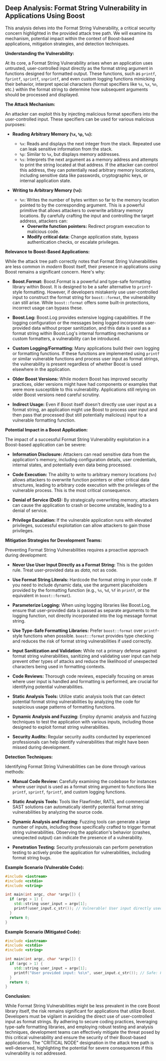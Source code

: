 ## Deep Analysis: Format String Vulnerability in Applications Using Boost

This analysis delves into the Format String Vulnerability, a critical security concern highlighted in the provided attack tree path. We will examine its mechanism, potential impact within the context of Boost-based applications, mitigation strategies, and detection techniques.

**Understanding the Vulnerability:**

At its core, a Format String Vulnerability arises when an application uses untrusted, user-controlled input directly as the format string argument in functions designed for formatted output. These functions, such as `printf`, `fprintf`, `sprintf`, `snprintf`, and even custom logging functions mimicking their behavior, interpret special characters (format specifiers like `%s`, `%x`, `%n`, etc.) within the format string to determine how subsequent arguments should be processed and displayed.

**The Attack Mechanism:**

An attacker can exploit this by injecting malicious format specifiers into the user-controlled input. These specifiers can be used for various malicious purposes:

* **Reading Arbitrary Memory (`%x`, `%p`, `%s`):**
    * `%x`:  Reads and displays the next integer from the stack. Repeated use can leak sensitive information from the stack.
    * `%p`:  Similar to `%x`, but displays memory addresses.
    * `%s`:  Interprets the next argument as a memory address and attempts to print the string located at that address. If the attacker can control this address, they can potentially read arbitrary memory locations, including sensitive data like passwords, cryptographic keys, or internal application state.

* **Writing to Arbitrary Memory (`%n`):**
    * `%n`:  Writes the number of bytes written so far to the memory location pointed to by the corresponding argument. This is a powerful primitive that allows attackers to overwrite arbitrary memory locations. By carefully crafting the input and controlling the target address, attackers can:
        * **Overwrite function pointers:** Redirect program execution to malicious code.
        * **Modify critical data:** Change application state, bypass authentication checks, or escalate privileges.

**Relevance to Boost-Based Applications:**

While the attack tree path correctly notes that Format String Vulnerabilities are less common in *modern* Boost itself, their presence in applications *using* Boost remains a significant concern. Here's why:

* **Boost.Format:**  Boost.Format is a powerful and type-safe formatting library within Boost. It is designed to be a safer alternative to `printf`-style formatting. However, if developers mistakenly use user-controlled input to construct the format string for `boost::format`, the vulnerability can still arise. While `boost::format` offers some built-in protections, incorrect usage can bypass these.

* **Boost.Log:** Boost.Log provides extensive logging capabilities. If the logging configuration or the messages being logged incorporate user-provided data without proper sanitization, and this data is used as a format string within Boost.Log's internal formatting mechanisms or custom formatters, a vulnerability can be introduced.

* **Custom Logging/Formatting:** Many applications build their own logging or formatting functions. If these functions are implemented using `printf` or similar vulnerable functions and process user input as format strings, the vulnerability is present regardless of whether Boost is used elsewhere in the application.

* **Older Boost Versions:** While modern Boost has improved security practices, older versions might have had components or examples that were more susceptible to this vulnerability. Applications still relying on older Boost versions need careful scrutiny.

* **Indirect Usage:**  Even if Boost itself doesn't directly use user input as a format string, an application might use Boost to process user input and then pass that processed (but still potentially malicious) input to a vulnerable formatting function.

**Potential Impact in a Boost Application:**

The impact of a successful Format String Vulnerability exploitation in a Boost-based application can be severe:

* **Information Disclosure:** Attackers can read sensitive data from the application's memory, including configuration details, user credentials, internal states, and potentially even data being processed.

* **Code Execution:** The ability to write to arbitrary memory locations (`%n`) allows attackers to overwrite function pointers or other critical data structures, leading to arbitrary code execution with the privileges of the vulnerable process. This is the most critical consequence.

* **Denial of Service (DoS):**  By strategically overwriting memory, attackers can cause the application to crash or become unstable, leading to a denial of service.

* **Privilege Escalation:** If the vulnerable application runs with elevated privileges, successful exploitation can allow attackers to gain those privileges.

**Mitigation Strategies for Development Teams:**

Preventing Format String Vulnerabilities requires a proactive approach during development:

* **Never Use User Input Directly as a Format String:** This is the golden rule. Treat user-provided data as *data*, not as code.

* **Use Format String Literals:**  Hardcode the format string in your code. If you need to include dynamic data, use the argument placeholders provided by the formatting function (e.g., `%s`, `%d`, `%f` in `printf`, or the equivalent in `boost::format`).

* **Parameterize Logging:** When using logging libraries like Boost.Log, ensure that user-provided data is passed as separate arguments to the logging function, not directly incorporated into the log message format string.

* **Use Type-Safe Formatting Libraries:**  Prefer `boost::format` over `printf`-style functions when possible. `boost::format` provides type checking and reduces the risk of format string vulnerabilities if used correctly.

* **Input Sanitization and Validation:** While not a primary defense against format string vulnerabilities, sanitizing and validating user input can help prevent other types of attacks and reduce the likelihood of unexpected characters being used in formatting contexts.

* **Code Reviews:**  Thorough code reviews, especially focusing on areas where user input is handled and formatting is performed, are crucial for identifying potential vulnerabilities.

* **Static Analysis Tools:** Utilize static analysis tools that can detect potential format string vulnerabilities by analyzing the code for suspicious usage patterns of formatting functions.

* **Dynamic Analysis and Fuzzing:**  Employ dynamic analysis and fuzzing techniques to test the application with various inputs, including those designed to exploit format string vulnerabilities.

* **Security Audits:** Regular security audits conducted by experienced professionals can help identify vulnerabilities that might have been missed during development.

**Detection Techniques:**

Identifying Format String Vulnerabilities can be done through various methods:

* **Manual Code Review:** Carefully examining the codebase for instances where user input is used as a format string argument to functions like `printf`, `sprintf`, `fprintf`, and custom logging functions.

* **Static Analysis Tools:** Tools like Flawfinder, RATS, and commercial SAST solutions can automatically identify potential format string vulnerabilities by analyzing the source code.

* **Dynamic Analysis and Fuzzing:** Fuzzing tools can generate a large number of inputs, including those specifically crafted to trigger format string vulnerabilities. Observing the application's behavior (crashes, unexpected output) can indicate the presence of a vulnerability.

* **Penetration Testing:**  Security professionals can perform penetration testing to actively probe the application for vulnerabilities, including format string bugs.

**Example Scenario (Vulnerable Code):**

```c++
#include <iostream>
#include <cstdio>
#include <string>

int main(int argc, char *argv[]) {
  if (argc > 1) {
    std::string user_input = argv[1];
    printf(user_input.c_str()); // Vulnerable! User input directly used as format string
  }
  return 0;
}
```

**Example Scenario (Mitigated Code):**

```c++
#include <iostream>
#include <cstdio>
#include <string>

int main(int argc, char *argv[]) {
  if (argc > 1) {
    std::string user_input = argv[1];
    printf("User provided input: %s\n", user_input.c_str()); // Safe: Format string literal used
  }
  return 0;
}
```

**Conclusion:**

While Format String Vulnerabilities might be less prevalent in the core Boost library itself, the risk remains significant for applications that utilize Boost. Developers must be vigilant in avoiding the direct use of user-controlled input as format strings. By adhering to secure coding practices, leveraging type-safe formatting libraries, and employing robust testing and analysis techniques, development teams can effectively mitigate the threat posed by this critical vulnerability and ensure the security of their Boost-based applications. The "CRITICAL NODE" designation in the attack tree path is well-deserved, highlighting the potential for severe consequences if this vulnerability is not addressed.
